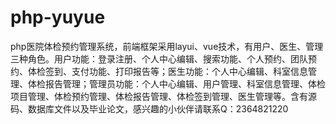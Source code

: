 # php-yuyue
php医院体检预约管理系统，前端框架采用layui、vue技术，有用户、医生、管理三种角色。用户功能：登录注册、个人中心编辑、搜索功能、个人预约、团队预约、体检签到、支付功能、打印报告等；医生功能：个人中心编辑、科室信息管理、体检报告管理；管理员功能：个人中心编辑、用户管理、科室信息管理、体检项目管理、体检预约管理、体检报告管理、体检签到管理、医生管理等。含有源码、数据库文件以及毕业论文，感兴趣的小伙伴请联系Q：2364821220

